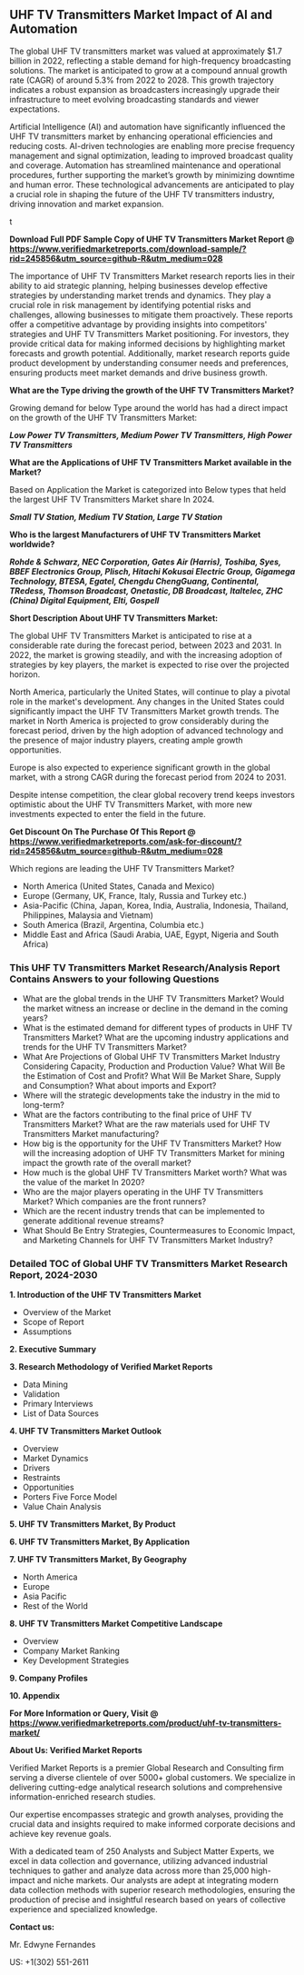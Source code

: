 <h2>UHF TV Transmitters Market Impact of AI and Automation</h2><p>The global UHF TV transmitters market was valued at approximately $1.7 billion in 2022, reflecting a stable demand for high-frequency broadcasting solutions. The market is anticipated to grow at a compound annual growth rate (CAGR) of around 5.3% from 2022 to 2028. This growth trajectory indicates a robust expansion as broadcasters increasingly upgrade their infrastructure to meet evolving broadcasting standards and viewer expectations.</p><p>Artificial Intelligence (AI) and automation have significantly influenced the UHF TV transmitters market by enhancing operational efficiencies and reducing costs. AI-driven technologies are enabling more precise frequency management and signal optimization, leading to improved broadcast quality and coverage. Automation has streamlined maintenance and operational procedures, further supporting the market’s growth by minimizing downtime and human error. These technological advancements are anticipated to play a crucial role in shaping the future of the UHF TV transmitters industry, driving innovation and market expansion.</p>t</p><p id="" class=""><strong>Download Full PDF Sample Copy of UHF TV Transmitters Market Report @ <a href="https://www.verifiedmarketreports.com/download-sample/?rid=245856&utm_source=github-R&utm_medium=028" target="_blank">https://www.verifiedmarketreports.com/download-sample/?rid=245856&utm_source=github-R&utm_medium=028</a></strong></p><p>The importance of&nbsp;UHF TV Transmitters Market research reports lies in their ability to aid strategic planning, helping businesses develop effective strategies by understanding market trends and dynamics. They play a crucial role in risk management by identifying potential risks and challenges, allowing businesses to mitigate them proactively. These reports offer a competitive advantage by providing insights into competitors' strategies and UHF TV Transmitters Market positioning. For investors, they provide critical data for making informed decisions by highlighting market forecasts and growth potential. Additionally, market research reports guide product development by understanding consumer needs and preferences, ensuring products meet market demands and drive business growth.</p><p><strong>What are the&nbsp;Type driving the growth of the UHF TV Transmitters Market?</strong></p><p id="" class="">Growing demand for below Type around the world has had a direct impact on the growth of the UHF TV Transmitters Market:</p><em><strong>Low Power TV Transmitters, Medium Power TV Transmitters, High Power TV Transmitters</strong></em></p><strong>What are the&nbsp;Applications&nbsp;of UHF TV Transmitters Market available in the Market?</strong></p><p id="" class="">Based on Application the Market is categorized into Below types that held the largest UHF TV Transmitters Market share In 2024.</p><em><strong>Small TV Station, Medium TV Station, Large TV Station</strong></em></p><strong>Who is the largest Manufacturers of UHF TV Transmitters Market worldwide?</strong></p><p><em><strong>Rohde & Schwarz, NEC Corporation, Gates Air (Harris), Toshiba, Syes, BBEF Electronics Group, Plisch, Hitachi Kokusai Electric Group, Gigamega Technology, BTESA, Egatel, Chengdu ChengGuang, Continental, TRedess, Thomson Broadcast, Onetastic, DB Broadcast, Italtelec, ZHC (China) Digital Equipment, Elti, Gospell</strong></em></p><p id="" class=""><strong>Short Description About UHF TV Transmitters Market:</strong></p><p>The global UHF TV Transmitters Market is anticipated to rise at a considerable rate during the forecast period, between 2023 and 2031. In 2022, the market is growing steadily, and with the increasing adoption of strategies by key players, the market is expected to rise over the projected horizon.</p><p>North America, particularly the United States, will continue to play a pivotal role in the market's development. Any changes in the United States could significantly impact the UHF TV Transmitters Market growth trends. The market in North America is projected to grow considerably during the forecast period, driven by the high adoption of advanced technology and the presence of major industry players, creating ample growth opportunities.</p><p>Europe is also expected to experience significant growth in the global market, with a strong CAGR during the forecast period from 2024 to 2031.</p><p>Despite intense competition, the clear global recovery trend keeps investors optimistic about the UHF TV Transmitters Market, with more new investments expected to enter the field in the future.</p><p id="" class=""><strong>Get Discount On The Purchase Of This Report @ <a href="https://www.verifiedmarketreports.com/ask-for-discount/?rid=245856&utm_source=github-R&utm_medium=028" target="_blank">https://www.verifiedmarketreports.com/ask-for-discount/?rid=245856&utm_source=github-R&utm_medium=028</a></strong></p>Which regions are leading the UHF TV Transmitters Market?</p><ul><li>North America (United States, Canada and Mexico)</li><li>Europe (Germany, UK, France, Italy, Russia and Turkey etc.)</li><li>Asia-Pacific (China, Japan, Korea, India, Australia, Indonesia, Thailand, Philippines, Malaysia and Vietnam)</li><li>South America (Brazil, Argentina, Columbia etc.)</li><li>Middle East and Africa (Saudi Arabia, UAE, Egypt, Nigeria and South Africa)</li></ul><h3 id="" class="">This UHF TV Transmitters Market Research/Analysis Report Contains Answers to your following Questions</h3><ul><li>What are the global trends in the UHF TV Transmitters Market? Would the market witness an increase or decline in the demand in the coming years?</li><li>What is the estimated demand for different types of products in UHF TV Transmitters Market? What are the upcoming industry applications and trends for the UHF TV Transmitters Market?</li><li>What Are Projections of Global UHF TV Transmitters Market Industry Considering Capacity, Production and Production Value? What Will Be the Estimation of Cost and Profit? What Will Be Market Share, Supply and Consumption? What about imports and Export?</li><li>Where will the strategic developments take the industry in the mid to long-term?</li><li>What are the factors contributing to the final price of UHF TV Transmitters Market? What are the raw materials used for UHF TV Transmitters Market manufacturing?</li><li>How big is the opportunity for the UHF TV Transmitters Market? How will the increasing adoption of UHF TV Transmitters Market for mining impact the growth rate of the overall market?</li><li>How much is the global UHF TV Transmitters Market worth? What was the value of the market In 2020?</li><li>Who are the major players operating in the UHF TV Transmitters Market? Which companies are the front runners?</li><li>Which are the recent industry trends that can be implemented to generate additional revenue streams?</li><li>What Should Be Entry Strategies, Countermeasures to Economic Impact, and Marketing Channels for UHF TV Transmitters Market Industry?</li></ul><h3 id="" class="">Detailed TOC of Global UHF TV Transmitters Market Research Report, 2024-2030</h3><p id="" class=""><strong>1. Introduction of the UHF TV Transmitters Market</strong></p><ul><li>Overview of the Market</li><li>Scope of Report</li><li>Assumptions</li></ul><p id="" class=""><strong>2. Executive Summary</strong></p><p id="" class=""><strong>3. Research Methodology of Verified Market Reports</strong></p><ul><li>Data Mining</li><li>Validation</li><li>Primary Interviews</li><li>List of Data Sources</li></ul><p id="" class=""><strong>4. UHF TV Transmitters Market Outlook</strong></p><ul><li>Overview</li><li>Market Dynamics</li><li>Drivers</li><li>Restraints</li><li>Opportunities</li><li>Porters Five Force Model</li><li>Value Chain Analysis</li></ul><p id="" class=""><strong>5. UHF TV Transmitters Market, By Product</strong></p><p id="" class=""><strong>6. UHF TV Transmitters Market, By Application</strong></p><p id="" class=""><strong>7. UHF TV Transmitters Market, By Geography</strong></p><ul><li>North America</li><li>Europe</li><li>Asia Pacific</li><li>Rest of the World</li></ul><p id="" class=""><strong>8. UHF TV Transmitters Market Competitive Landscape</strong></p><ul><li>Overview</li><li>Company Market Ranking</li><li>Key Development Strategies</li></ul><p id="" class=""><strong>9. Company Profiles</strong></p><p id="" class=""><strong>10. Appendix</strong></p><p id="" class=""><strong>For More Information or Query, Visit @ <a href="https://www.verifiedmarketreports.com/product/uhf-tv-transmitters-market/" target="_blank">https://www.verifiedmarketreports.com/product/uhf-tv-transmitters-market/</a></strong></p><p id="" class=""><strong>About Us: Verified Market Reports</strong></p><p id="" class="">Verified Market Reports is a premier Global Research and Consulting firm serving a diverse clientele of over 5000+ global customers. We specialize in delivering cutting-edge analytical research solutions and comprehensive information-enriched research studies.</p><p id="" class="">Our expertise encompasses strategic and growth analyses, providing the crucial data and insights required to make informed corporate decisions and achieve key revenue goals.</p><p id="" class="">With a dedicated team of 250 Analysts and Subject Matter Experts, we excel in data collection and governance, utilizing advanced industrial techniques to gather and analyze data across more than 25,000 high-impact and niche markets. Our analysts are adept at integrating modern data collection methods with superior research methodologies, ensuring the production of precise and insightful research based on years of collective experience and specialized knowledge.</p><p id="" class=""><strong>Contact us:</strong></p><p id="" class="">Mr. Edwyne Fernandes</p><p id="" class="">US: +1(302) 551-2611</p>
